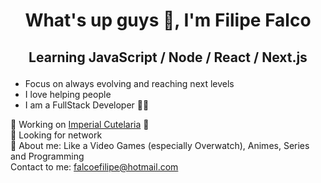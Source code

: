 # <p align="center">What's up guys 🖖, I'm Filipe Falco</p>

## <p align="center">Learning JavaScript / Node / React / Next.js</p> 

* Focus on always evolving and reaching next levels
* I love helping people
* I am a FullStack Developer 👨‍💻

💼 Working on [Imperial Cutelaria](https://www.imperialcutelaria.com.br/) 🔪
<br/> 🤝 Looking for network
<br/> 💬 About me: Like a Video Games (especially Overwatch), Animes, Series and Programming
<br/> Contact to me: [falcoefilipe@hotmail.com](mailto:falcoefilipe@hotmail.com)
